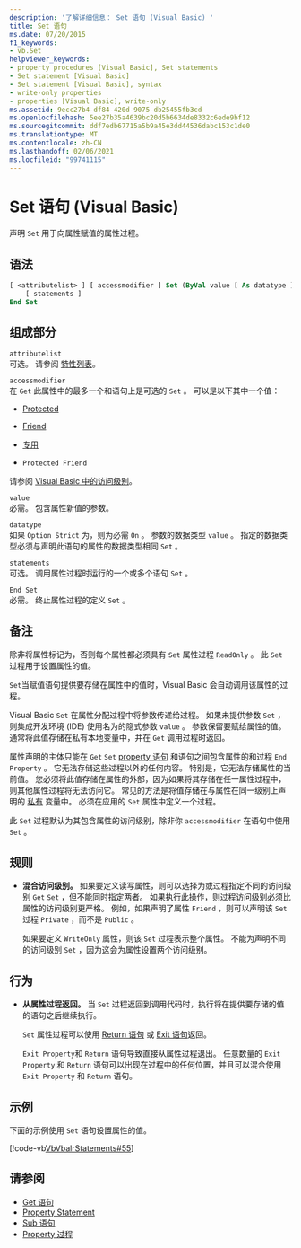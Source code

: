 ```yaml
---
description: '了解详细信息： Set 语句 (Visual Basic) '
title: Set 语句
ms.date: 07/20/2015
f1_keywords:
- vb.Set
helpviewer_keywords:
- property procedures [Visual Basic], Set statements
- Set statement [Visual Basic]
- Set statement [Visual Basic], syntax
- write-only properties
- properties [Visual Basic], write-only
ms.assetid: 9ecc27b4-df84-420d-9075-db25455fb3cd
ms.openlocfilehash: 5ee27b35a4639bc20d5b6634de8332c6ede9bf12
ms.sourcegitcommit: ddf7edb67715a5b9a45e3dd44536dabc153c1de0
ms.translationtype: MT
ms.contentlocale: zh-CN
ms.lasthandoff: 02/06/2021
ms.locfileid: "99741115"
---
```

# <a name="set-statement-visual-basic"></a>Set 语句 (Visual Basic)

声明 `Set` 用于向属性赋值的属性过程。  
  
## <a name="syntax"></a>语法  
  
```vb  
[ <attributelist> ] [ accessmodifier ] Set (ByVal value [ As datatype ])  
    [ statements ]  
End Set  
```  
  
## <a name="parts"></a>组成部分  

 `attributelist`  
 可选。 请参阅 [特性列表](attribute-list.md)。  
  
 `accessmodifier`  
 在 `Get` 此属性中的最多一个和语句上是可选的 `Set` 。 可以是以下其中一个值：  
  
- [Protected](../modifiers/protected.md)  
  
- [Friend](../modifiers/friend.md)  
  
- [专用](../modifiers/private.md)  
  
- `Protected Friend`  
  
 请参阅 [Visual Basic 中的访问级别](../../programming-guide/language-features/declared-elements/access-levels.md)。  
  
 `value`  
 必需。 包含属性新值的参数。  
  
 `datatype`  
 如果 `Option Strict` 为，则为必需 `On` 。 参数的数据类型 `value` 。 指定的数据类型必须与声明此语句的属性的数据类型相同 `Set` 。  
  
 `statements`  
 可选。 调用属性过程时运行的一个或多个语句 `Set` 。  
  
 `End Set`  
 必需。 终止属性过程的定义 `Set` 。  
  
## <a name="remarks"></a>备注  

 除非将属性标记为，否则每个属性都必须具有 `Set` 属性过程 `ReadOnly` 。 此 `Set` 过程用于设置属性的值。  
  
 `Set`当赋值语句提供要存储在属性中的值时，Visual Basic 会自动调用该属性的过程。  
  
 Visual Basic `Set` 在属性分配过程中将参数传递给过程。 如果未提供参数 `Set` ，则集成开发环境 (IDE) 使用名为的隐式参数 `value` 。 参数保留要赋给属性的值。 通常将此值存储在私有本地变量中，并在 `Get` 调用过程时返回。  
  
 属性声明的主体只能在 `Get` `Set` [property 语句](property-statement.md) 和语句之间包含属性的和过程 `End Property` 。 它无法存储这些过程以外的任何内容。 特别是，它无法存储属性的当前值。 您必须将此值存储在属性的外部，因为如果将其存储在任一属性过程中，则其他属性过程将无法访问它。 常见的方法是将值存储在与属性在同一级别上声明的 [私有](../modifiers/private.md) 变量中。 必须在应用的 `Set` 属性中定义一个过程。  
  
 此 `Set` 过程默认为其包含属性的访问级别，除非你 `accessmodifier` 在语句中使用 `Set` 。  
  
## <a name="rules"></a>规则  
  
- **混合访问级别。** 如果要定义读写属性，则可以选择为或过程指定不同的访问级别 `Get` `Set` ，但不能同时指定两者。 如果执行此操作，则过程访问级别必须比属性的访问级别更严格。 例如，如果声明了属性 `Friend` ，则可以声明该 `Set` 过程 `Private` ，而不是 `Public` 。  
  
     如果要定义 `WriteOnly` 属性，则该 `Set` 过程表示整个属性。 不能为声明不同的访问级别 `Set` ，因为这会为属性设置两个访问级别。  
  
## <a name="behavior"></a>行为  
  
- **从属性过程返回。** 当 `Set` 过程返回到调用代码时，执行将在提供要存储的值的语句之后继续执行。  
  
     `Set` 属性过程可以使用 [Return 语句](return-statement.md) 或 [Exit 语句](exit-statement.md)返回。  
  
     `Exit Property`和 `Return` 语句导致直接从属性过程退出。 任意数量的 `Exit Property` 和 `Return` 语句可以出现在过程中的任何位置，并且可以混合使用 `Exit Property` 和 `Return` 语句。  
  
## <a name="example"></a>示例  

 下面的示例使用 `Set` 语句设置属性的值。  
  
 [!code-vb[VbVbalrStatements#55](~/samples/snippets/visualbasic/VS_Snippets_VBCSharp/VbVbalrStatements/VB/Class1.vb#55)]  
  
## <a name="see-also"></a>请参阅

- [Get 语句](get-statement.md)
- [Property Statement](property-statement.md)
- [Sub 语句](sub-statement.md)
- [Property 过程](../../programming-guide/language-features/procedures/property-procedures.md)
